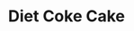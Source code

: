 ---
title: Diet Coke Cake
source: 
source_url: 
yield: 12
active_time: 
total_time: 45
tags: dessert
ingredients: "<strong>Cake</strong><ul><li>10 to 12 oz diet soda</li>
	<li>1 box cake mix (Duncan hines or Debbie crocker)</li>
	<li>2 egg whites (optional)</li></ul>
	<strong>Frosting</strong><ul><li>8 oz free cool whip</li>
	<li>3/4 pouch fat free sugar free instant pudding<br>
	Or</li>
	<li>12 oz free cool whip</li>
	<li>1 pouch pudding mix</li></ul>"
instructions: "<ul><li>Follow box directions for cake.</li>
	<li>Cool cake, mix pudding mix with cool whip and spread right away. Cool in fridge for frosting to set.</li></ul>"
notes: 'Suggested Combinations: <br>
	yellow cake mix / diet lemon-lime soda (with a dollop of Cool Whip -- tastes like a "Twinkie")<br>
	orange cake / diet Mountain Dew<br>
	cherry chip cake / diet cream soda<br>
	diet lemon-lime soda / lemon cake <br>
	angel or yellow cake / diet orange <br>
	white cake / diet peach soda<br>
	spice cake / diet lemon-lime<br>
	diet ginger ale / white cake<br>
	diet cherry soda / chocolate cake<br>
	Diet cola / devils food or choc mix<br>
	diet vanilla coke / chocolate cake<br>
	devils food cake / diet Vanilla coke<br>
	diet root beer / chocolate cake<br>
	diet cherry coke / chocolate cake<br>
	marble cake / diet cream soda<br>
	lemon cake / tangerine Diet Rite'
---